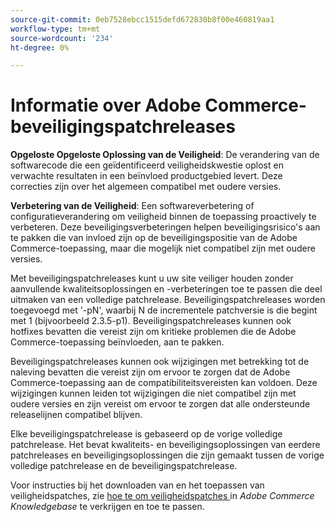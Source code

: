 ```yaml
---
source-git-commit: 0eb7528ebcc1515defd672830b8f00e460819aa1
workflow-type: tm+mt
source-wordcount: '234'
ht-degree: 0%

---
```

# Informatie over Adobe Commerce-beveiligingspatchreleases

**Opgeloste Opgeloste Oplossing van de Veiligheid**: De verandering van de softwarecode die een geïdentificeerd veiligheidskwestie oplost en verwachte resultaten in een beïnvloed productgebied levert. Deze correcties zijn over het algemeen compatibel met oudere versies.

**Verbetering van de Veiligheid**: Een softwareverbetering of configuratieverandering om veiligheid binnen de toepassing proactively te verbeteren. Deze beveiligingsverbeteringen helpen beveiligingsrisico&#39;s aan te pakken die van invloed zijn op de beveiligingspositie van de Adobe Commerce-toepassing, maar die mogelijk niet compatibel zijn met oudere versies.

Met beveiligingspatchreleases kunt u uw site veiliger houden zonder aanvullende kwaliteitsoplossingen en -verbeteringen toe te passen die deel uitmaken van een volledige patchrelease. Beveiligingspatchreleases worden toegevoegd met &#39;-pN&#39;, waarbij N de incrementele patchversie is die begint met 1 (bijvoorbeeld 2.3.5-p1). Beveiligingspatchreleases kunnen ook hotfixes bevatten die vereist zijn om kritieke problemen die de Adobe Commerce-toepassing beïnvloeden, aan te pakken.

Beveiligingspatchreleases kunnen ook wijzigingen met betrekking tot de naleving bevatten die vereist zijn om ervoor te zorgen dat de Adobe Commerce-toepassing aan de compatibiliteitsvereisten kan voldoen. Deze wijzigingen kunnen leiden tot wijzigingen die niet compatibel zijn met oudere versies en zijn vereist om ervoor te zorgen dat alle ondersteunde releaselijnen compatibel blijven.

Elke beveiligingspatchrelease is gebaseerd op de vorige volledige patchrelease. Het bevat kwaliteits- en beveiligingsoplossingen van eerdere patchreleases en beveiligingsoplossingen die zijn gemaakt tussen de vorige volledige patchrelease en de beveiligingspatchrelease.

Voor instructies bij het downloaden van en het toepassen van veiligheidspatches, zie [ hoe te om veiligheidspatches ](https://experienceleague.adobe.com/nl/docs/commerce-knowledge-base/kb/how-to/how-to-obtain-and-apply-security-patches) in _Adobe Commerce Knowledgebase_ te verkrijgen en toe te passen.
